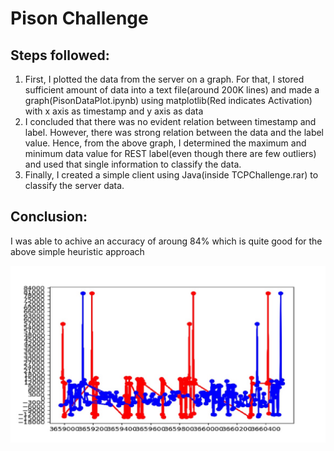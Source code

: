 # Pison Challenge

## Steps followed:
1.	First, I plotted the data from the server on a graph. For that, I stored sufficient amount of data into a text file(around 200K lines) and made a graph(PisonDataPlot.ipynb) using matplotlib(Red indicates Activation) with x axis as timestamp and y axis as data
2.	  I concluded that there was no evident relation between timestamp and label. However, there  was strong relation between the data and the label value. Hence, from the above graph, I determined the maximum and minimum data value  for REST label(even though there are few outliers) and used that single information to classify the data.
3.	Finally, I created a simple client using Java(inside TCPChallenge.rar) to classify the server data.

## Conclusion:
I was able to achive an accuracy of aroung 84% which is quite good for the above simple heuristic approach

![alt text](https://github.com/rrmore/PisonChallenge/blob/master/Graph.jpg)
